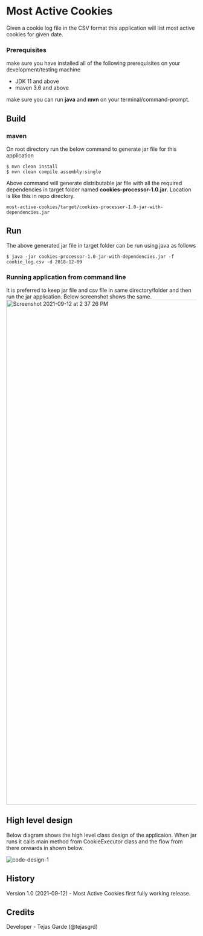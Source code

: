 # Most Active Cookies
Given a cookie log file in the CSV format this application will list most active cookies for given date.
### Prerequisites
make sure you have installed all of the following prerequisites on your development/testing machine
- JDK 11 and above
- maven 3.6 and above

make sure you can run **java** and **mvn** on your terminal/command-prompt.

## Build
### maven
On root directory run the below command to generate jar file for this application
``` 
$ mvn clean install
$ mvn clean compile assembly:single
```
Above command will generate distributable jar file with all the required dependencies in target folder named **cookies-processor-1.0.jar**.
Location is like this in repo directory.
```
most-active-cookies/target/cookies-processor-1.0-jar-with-dependencies.jar
```

## Run
The above generated jar file in target folder can be run using java as follows
```
$ java -jar cookies-processor-1.0-jar-with-dependencies.jar -f cookie_log.csv -d 2018-12-09
```

### Running application from command line 
It is preferred to keep jar file and csv file in same directory/folder and then run the jar application.
Below screenshot shows the same.
<img width="1334" alt="Screenshot 2021-09-12 at 2 37 26 PM" src="https://user-images.githubusercontent.com/50840332/132982016-089557f9-09f9-443a-87b7-e8dea1561a50.png">

## High level design
Below diagram shows the high level class design of the applicaion. When jar runs it calls main method from CookieExecutor class and the flow from there onwards in shown below.

![code-design-1](https://user-images.githubusercontent.com/50840332/132972117-4b756087-bdd0-4447-a084-e823ccbc9057.png)

## History

Version 1.0 (2021-09-12) - Most Active Cookies first fully working release.

## Credits

Developer - Tejas Garde (@tejasgrd)